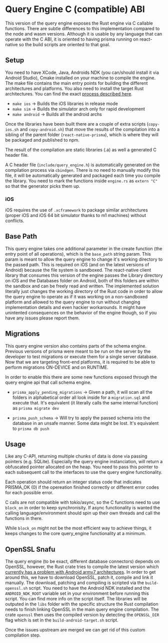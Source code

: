 # Query Engine C (compatible) ABI

This version of the query engine exposes the Rust engine via C callable functions. There are subtle differences to this implementation compared to the node and wasm versions. Although it is usable by any language that can operate with the C ABI, it is oriented to having prisma running on react-native so the build scripts are oriented to that goal.

## Setup

You need to have XCode, Java, Androids NDK (you can/should install it via Android Studio), Cmake installed on your machine to compile the engine. The make file contains the main entry points for building the different architectures and platforms. You also need to install the target Rust architectures. You can find the exact [process described here](https://ospfranco.com/post/2023/08/11/react-native,-rust-step-by-step-integration-guide/).

- `make ios` → Builds the iOS libraries in release mode
- `make sim` → Builds the simulator arch only for rapid development
- `make android` → Builds all the android archs

Once the libraries have been built there are a couple of extra scripts (`copy-ios.sh` and `copy-android.sh`) that move the results of the compilation into a sibling of the parent folder (`react-native-prisma`), which is where they will be packaged and published to npm.

The result of the compilation are static libraries (.a) as well a generated C header file.

A C header file (`include/query_engine.h`) is automatically generated on the compilation process via `cbindgen`. There is no need to manually modify this file, it will be automatically generated and packaged each time you compile the library. You need to mark the functions inside `engine.rs` as `extern "C"` so that the generator picks them up.

### iOS

iOS requires the use of `.xcframework` to package similar architectures (proper iOS and iOS 64 bit simulator thanks to m1 machines) without conflicts.

## Base Path

This query engine takes one additional parameter in the create function (the entry point of all operations), which is the `base_path` string param. This param is meant to allow the query engine to change it's working directory to the passed path. This is required on iOS (and on the latest versions of Android) because the file system is sandboxed. The react-native client library that consumes this version of the engine passes the Library directory on iOS and the Databases folder on Android, both of this folders are within the sandbox and can be freely read and written. The implemented solution literally just changes the working directory of the Rust code in order to allow the query engine to operate as if it was working on a non-sandboxed platform and allowed to the query engine to run without changing implementation details and even hackier workarounds. It might have unintented consequences on the behavior of the engine though, so if you have any issues please report them.

## Migrations

This query engine version also contains parts of the schema engine. Previous versions of prisma were meant to be run on the server by the developer to test migrations or execute them for a single server database. Now that we are targeting front-end platforms, it is required to be able to perform migrations ON-DEVICE and on RUNTIME.

In order to enable this there are some new functions exposed through the query engine api that call schema engine.

- `prisma_apply_pending_migrations` → Given a path, it will scan all the folders in alphabetical order all look inside for a `migration.sql` and execute that. It's equivalent (it literally calls the same internal function) as `prisma migrate dev`

- `prisma_push_schema` → Will try to apply the passed schema into the database in an unsafe manner. Some data might be lost. It's equivalent to `prisma db push`

## Usage

Like any C-API, returning multiple chunks of data is done via passing pointers (e.g. SQLite). Especially the query engine instanciation, will return a obfuscated pointer allocated on the heap. You need to pass this pointer to each subsequent call to the interfaces to use the query engine functionality.

Each operation should return an integer status code that indicates PRISMA_OK (0) if the opereation finished correctly or different error codes for each possible error.

C calls are not compatible with tokio/async, so the C functions need to use `block_on` in order to keep synchronisity. If async functionality is wanted the calling language/environment should spin up their own threads and call the functions in there.

While `block_on` might not be the most efficient way to achieve things, it keeps changes to the core query_engine functionality at a minimum.

## OpenSSL Snafu

The query engine (to be exact, different database connectors) depends on OpenSSL, however, the Rust crate tries to compile the latest version which [currently has a problem with Android armv7 architectures](https://github.com/openssl/openssl/pull/22181). In order to get around this, we have to download OpenSSL, patch it, compile and link it manually. The download, patching and compiling is scripted via the `build-openssl.sh` script. You need to have the Android NDK installed and the `ANDROID_NDK_ROOT` variable set in your environment before running this script. You can find more info on the script itself. The libraries will be outputed in the `libs` folder with the specific structure the Rust compilation needs to finish linking OpenSSL in the main query engine compilation. The crate `openssl` then uses the compiled version by detecting the `OPENSSL_DIR` flag which is set in the `build-android-target.sh` script.

Once the issues upstream are merged we can get rid of this custom compilation step.